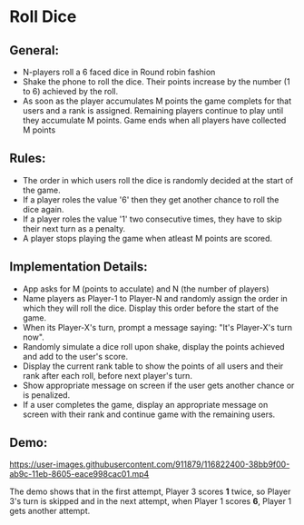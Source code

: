 # Roll Dice

## General:

- N-players roll a 6 faced dice in Round robin fashion
- Shake the phone to roll the dice. Their points increase by the number (1 to 6) achieved by the roll.
- As soon as the player accumulates M points the game complets for that users and a rank is assigned. Remaining players continue to play until they accumulate M points. Game ends when all players have collected M points

## Rules:

* The order in which users roll the dice is randomly decided at the start of the game.
* If a player roles the value '6' then they get another chance to roll the dice again.
* If a player roles the value '1' two consecutive times, they have to skip their next turn as a penalty.
* A player stops playing the game when atleast M points are scored.

## Implementation Details:

* App asks for M (points to acculate) and N (the number of players)
* Name players as Player-1 to Player-N and randomly assign the order in which they will roll the dice. Display this order before the start of the game.
* When its Player-X's turn, prompt a message saying: "It's Player-X's turn now".
* Randomly simulate a dice roll upon shake, display the points achieved and add to the user's score.
* Display the current rank table to show the points of all users and their rank after each roll, before next player's turn.
* Show appropriate message on screen if the user gets another chance or is penalized.
* If a user completes the game, display an appropriate message on screen with their rank and continue game with the remaining users.

## Demo:

https://user-images.githubusercontent.com/911879/116822400-38bb9f00-ab9c-11eb-8605-eace998cac01.mp4

The demo shows that in the first attempt, Player 3 scores **1** twice, so Player 3's turn is skipped and in the next attempt, when Player 1 scores **6**, Player 1 gets another attempt.
